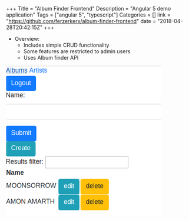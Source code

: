 +++
Title = "Album Finder Frontend"
Description = "Angular 5 demo application"
Tags = ["angular 5", "typescript"]
Categories = []
link = "https://github.com/ferzerkerx/album-finder-frontend"
date = "2018-04-28T20:42:15Z"
+++

+ Overview:
    - Includes simple CRUD functionality
    - Some features are restricted to admin users
    - Uses Album finder API
    
<img src="https://raw.githubusercontent.com/ferzerkerx/album-finder-frontend/master/screenshots/album-finder.png" class="project-img img-responsive"/>